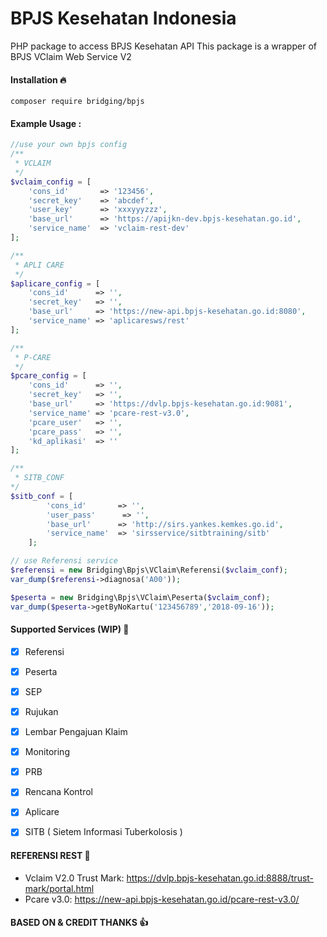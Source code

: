 # BPJS Kesehatan Indonesia
PHP package to access BPJS Kesehatan API 
This package is a wrapper of BPJS VClaim Web Service V2

#### Installation :fire:

`composer require bridging/bpjs`

#### Example Usage :
```php
//use your own bpjs config
/**
 * VCLAIM
 */
$vclaim_config = [
    'cons_id'       => '123456',
    'secret_key'    => 'abcdef',
    'user_key'      => 'xxxyyyzzz',
    'base_url'      => 'https://apijkn-dev.bpjs-kesehatan.go.id',
    'service_name'  => 'vclaim-rest-dev'
];

/**
 * APLI CARE
 */
$aplicare_config = [
    'cons_id'      => '',
    'secret_key'   => '',
    'base_url'     => 'https://new-api.bpjs-kesehatan.go.id:8080',
    'service_name' => 'aplicaresws/rest'
];

/**
 * P-CARE
 */
$pcare_config = [
    'cons_id'      => '',
    'secret_key'   => '',
    'base_url'     => 'https://dvlp.bpjs-kesehatan.go.id:9081',
    'service_name' => 'pcare-rest-v3.0',
    'pcare_user'   => '',
    'pcare_pass'   => '',
    'kd_aplikasi'  => ''
];

/**
 * SITB_CONF
*/
$sitb_conf = [
        'cons_id'       => '',
        'user_pass'      => '',
        'base_url'      => 'http://sirs.yankes.kemkes.go.id',
        'service_name'  => 'sirsservice/sitbtraining/sitb'
    ];

// use Referensi service
$referensi = new Bridging\Bpjs\VClaim\Referensi($vclaim_conf);
var_dump($referensi->diagnosa('A00'));

$peserta = new Bridging\Bpjs\VClaim\Peserta($vclaim_conf);
var_dump($peserta->getByNoKartu('123456789','2018-09-16'));
```


#### Supported Services (WIP) :rocket:

- [x] Referensi
- [x] Peserta
- [x] SEP
- [x] Rujukan
- [x] Lembar Pengajuan Klaim
- [x] Monitoring
- [x] PRB
- [x] Rencana Kontrol
- [x] Aplicare
- [x] SITB ( Sietem Informasi Tuberkolosis )


####  REFERENSI REST 📘

- Vclaim V2.0 Trust Mark: https://dvlp.bpjs-kesehatan.go.id:8888/trust-mark/portal.html
- Pcare v3.0: https://new-api.bpjs-kesehatan.go.id/pcare-rest-v3.0/

#### BASED ON & CREDIT THANKS 👍
